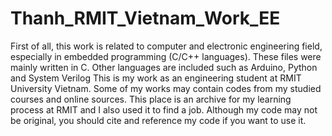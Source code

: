 # Thanh_RMIT_Vietnam_Work_EE
First of all, this work is related to computer and electronic engineering field, especially in embedded programming (C/C++ languages).
These files were mainly written in C. Other languages are included such as Arduino, Python and System Verilog
This is my work as an engineering student at RMIT University Vietnam. Some of my works may contain codes from my studied courses and online sources.
This place is an archive for my learning process at RMIT and I also used it to find a job. 
Although my code may not be original, you should cite and reference my code if you want to use it.

